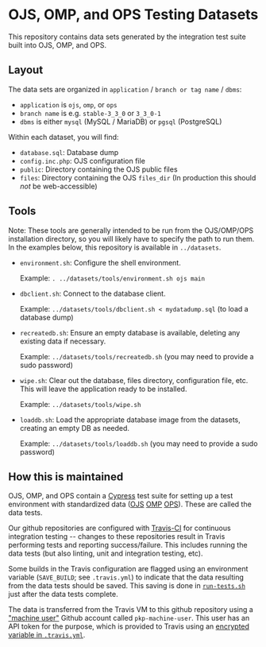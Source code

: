 # OJS, OMP, and OPS Testing Datasets

This repository contains data sets generated by the integration test suite built into OJS, OMP, and OPS.

## Layout

The data sets are organized in `application` / `branch or tag name` / `dbms`:

- `application` is `ojs`, `omp`, or `ops`
- `branch name` is e.g. `stable-3_3_0` or `3_3_0-1`
- `dbms` is either `mysql` (MySQL / MariaDB) or `pgsql` (PostgreSQL)

Within each dataset, you will find:

- `database.sql`: Database dump
- `config.inc.php`: OJS configuration file
- `public`: Directory containing the OJS public files
- `files`: Directory containing the OJS `files_dir` (In production this should *not* be web-accessible)

## Tools

Note: These tools are generally intended to be run from the OJS/OMP/OPS installation directory, so you will likely have to specify the path to run them. In the examples below, this repository is available in `../datasets`.

- `environment.sh`: Configure the shell environment.

  Example: `. ../datasets/tools/environment.sh ojs main`

- `dbclient.sh`: Connect to the database client.

  Example: `../datasets/tools/dbclient.sh < mydatadump.sql` (to load a database dump)

- `recreatedb.sh`: Ensure an empty database is available, deleting any existing data if necessary.

  Example: `../datasets/tools/recreatedb.sh` (you may need to provide a sudo password)

- `wipe.sh`: Clear out the database, files directory, configuration file, etc. This will leave the application ready to be installed.

  Example: `../datasets/tools/wipe.sh`

- `loaddb.sh`: Load the appropriate database image from the datasets, creating an empty DB as needed.

  Example: `../datasets/tools/loaddb.sh` (you may need to provide a sudo password)

## How this is maintained

OJS, OMP, and OPS contain a [Cypress](https://www.cypress.io/) test suite for setting up a test environment with standardized data ([OJS](https://github.com/pkp/ojs/tree/main/cypress/tests/data) [OMP](https://github.com/pkp/omp/tree/main/cypress/tests/data) [OPS](https://github.com/pkp/ops/tree/main/cypress/tests/data)). These are called the data tests.

Our github repositories are configured with [Travis-CI](https://travis-ci.com) for continuous integration testing -- changes to these repositories result in Travis performing tests and reporting success/failure. This includes running the data tests (but also linting, unit and integration testing, etc).

Some builds in the Travis configuration are flagged using an environment variable (`SAVE_BUILD`; see `.travis.yml`) to indicate that the data resulting from the data tests should be saved. This saving is done in [`run-tests.sh`](https://github.com/pkp/pkp-lib/blob/main/tools/travis/run-tests.sh) just after the data tests complete.

The data is transferred from the Travis VM to this github repository using a ["machine user"](https://docs.github.com/en/developers/overview/managing-deploy-keys#machine-users) Github account called `pkp-machine-user`. This user has an API token for the purpose, which is provided to Travis using an [encrypted variable in `.travis.yml`](https://docs.travis-ci.com/user/environment-variables/#defining-encrypted-variables-in-travisyml).
